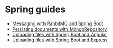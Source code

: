 # Spring guides

- [Messaging with RabbitMQ and Spring Boot](./spring-messaging-rabbitmq)
- [Persisting documents with MongoRepository](./spring-data-mongo-repository)
- [Uploading files with Spring Boot and Angular](./spring-file-upload)
- [Uploading files with Spring Boot and Express](./springrx-file-upload)